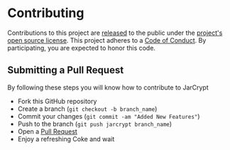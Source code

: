 # Contributing
Contributions to this project are [released](https://help.github.com/articles/github-terms-of-service/#6-contributions-under-repository-license) to the public under the [project's open source license](LICENSE.md).
This project adheres to a [Code of Conduct](CODE-OF-CONDUCT.md). By participating, you are expected to honor this code.

## Submitting a Pull Request
By following these steps you will know how to contribute to JarCrypt
- Fork this GitHub repository
- Create a branch (`git checkout -b branch_name`)
- Commit your changes (`git commit -am "Added New Features"`)
- Push to the branch (`git push jarcrypt branch_name`)
- Open a [Pull Request](https://github.com/kkrypt0nn/JarCrypt/pulls)
- Enjoy a refreshing Coke and wait